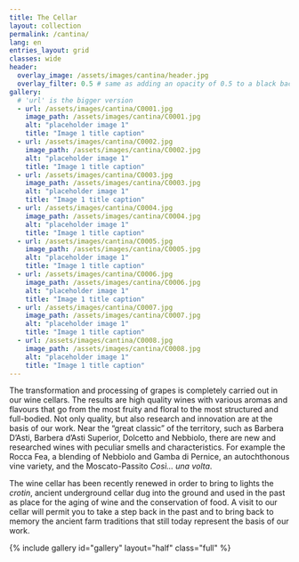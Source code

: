 ```yaml
---
title: The Cellar
layout: collection
permalink: /cantina/
lang: en
entries_layout: grid
classes: wide
header:
  overlay_image: /assets/images/cantina/header.jpg
  overlay_filter: 0.5 # same as adding an opacity of 0.5 to a black background
gallery:
  # 'url' is the bigger version
  - url: /assets/images/cantina/C0001.jpg
    image_path: /assets/images/cantina/C0001.jpg
    alt: "placeholder image 1"
    title: "Image 1 title caption"
  - url: /assets/images/cantina/C0002.jpg
    image_path: /assets/images/cantina/C0002.jpg
    alt: "placeholder image 1"
    title: "Image 1 title caption"
  - url: /assets/images/cantina/C0003.jpg
    image_path: /assets/images/cantina/C0003.jpg
    alt: "placeholder image 1"
    title: "Image 1 title caption"
  - url: /assets/images/cantina/C0004.jpg
    image_path: /assets/images/cantina/C0004.jpg
    alt: "placeholder image 1"
    title: "Image 1 title caption"
  - url: /assets/images/cantina/C0005.jpg
    image_path: /assets/images/cantina/C0005.jpg
    alt: "placeholder image 1"
    title: "Image 1 title caption"
  - url: /assets/images/cantina/C0006.jpg
    image_path: /assets/images/cantina/C0006.jpg
    alt: "placeholder image 1"
    title: "Image 1 title caption"
  - url: /assets/images/cantina/C0007.jpg
    image_path: /assets/images/cantina/C0007.jpg
    alt: "placeholder image 1"
    title: "Image 1 title caption"
  - url: /assets/images/cantina/C0008.jpg
    image_path: /assets/images/cantina/C0008.jpg
    alt: "placeholder image 1"
    title: "Image 1 title caption"
---
```

The transformation and processing of grapes is completely carried out in our
wine cellars. The results are high quality wines with various aromas and
flavours that go from the most fruity and floral to the most structured
and full-bodied. Not only quality, but also research and innovation are at
the basis of our work. Near the “great classic” of the territory, such as
Barbera D’Asti, Barbera d’Asti Superior, Dolcetto and Nebbiolo, there are
new and researched wines with peculiar smells and characteristics. For
example the Rocca Fea, a blending of Nebbiolo and Gamba di Pernice, an
autochthonous vine variety, and the Moscato-Passito _Così… una
volta_.

The wine cellar has been recently renewed in order to bring to
lights the _crotin_, ancient underground cellar dug into the ground and used
in the past as place for the aging of wine and the conservation of
food. A visit to our cellar will permit you to take a step back in the past
and to bring back to memory the ancient farm traditions that still today
represent the basis of our work.

{% include gallery id="gallery" layout="half" class="full" %}

